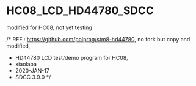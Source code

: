 # HC08_LCD_HD44780_SDCC

modified for HC08, not yet testing

/* REF : https://github.com/polprog/stm8-hd44780, no fork but copy and modified,
 * HD44780 LCD test/demo program for HC08,
 * xiaolaba
 * 2020-JAN-17
 * SDCC 3.9.0
 */

